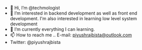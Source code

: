 - 👋 Hi, I’m @techmologist
- 👀 I’m interested in backend development as well as front end development. I'm also interested in learning low level system development
- 🌱 I’m currently everything I can learning.
- 📫 How to reach me .. E-mail: piyushrajbista@outlook.com
-  Twitter: @piyushrajbista

<!---
techmologist/techmologist is a ✨ special ✨ repository because its `README.md` (this file) appears on your GitHub profile.
You can click the Preview link to take a look at your changes.
--->
